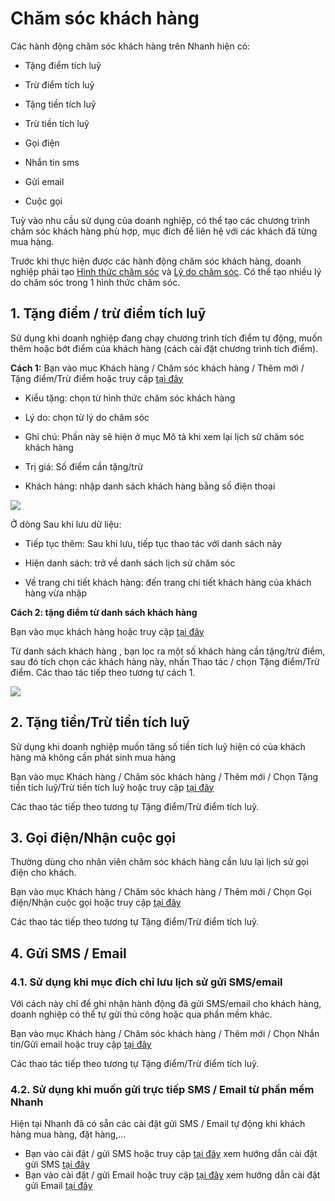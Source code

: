 # Chăm sóc khách hàng
Các hành động chăm sóc khách hàng trên Nhanh hiện có:

+ Tặng điểm tích luỹ

+ Trừ điểm tích luỹ

+ Tặng tiền tích luỹ

+ Trừ tiền tích luỹ

+ Gọi điện

+ Nhắn tin sms

+ Gửi email

+ Cuộc gọi

Tuỳ vào nhu cầu sử dụng của doanh nghiệp, có thể tạo các chương trình chăm sóc khách hàng phù hợp, mục đích để liên hệ với các khách đã từng mua hàng.

Trước khi thực hiện được các hành động chăm sóc khách hàng, doanh nghiệp phải tạo [Hình thức chăm sóc](https://new.nhanh.vn/customer/type/index) và [Lý do chăm sóc](https://new.nhanh.vn/customer/reason/index). Có thể tạo nhiều lý do chăm sóc trong 1 hình thức chăm sóc.
## 1. Tặng điểm / trừ điểm tích luỹ
Sử dụng khi doanh nghiệp đang chạy chương trình tích điểm tự động, muốn thêm hoặc bớt điểm của khách hàng (cách cài đặt chương trình tích điểm).

**Cách 1:**
Bạn vào mục Khách hàng / Chăm sóc khách hàng / Thêm mới / Tặng điểm/Trừ điểm hoặc truy cập [tại đây](https://new.nhanh.vn/customer/care/index)
- Kiểu tặng: chọn từ hình thức chăm sóc khách hàng

- Lý do: chọn từ lý do chăm sóc

- Ghi chú: Phần này sẽ hiện ở mục Mô tả khi xem lại lịch sử chăm sóc khách hàng

- Trị giá: Số điểm cần tặng/trừ

- Khách hàng: nhập danh sách khách hàng bằng số điện thoại


![](https://raw.githubusercontent.com/nhanhapi/manual/master/docs/khach-hang/img/them-moi-cham-soc-khach-hang.jpg)


Ở dòng Sau khi lưu dữ liệu:

- Tiếp tục thêm: Sau khi lưu, tiếp tục thao tác với danh sách này

- Hiện danh sách: trở về danh sách lịch sử chăm sóc

- Về trang chi tiết khách hàng: đến trang chi tiết khách hàng của khách hàng vừa nhập

**Cách 2: tặng điểm từ danh sách khách hàng**

Bạn vào mục khách hàng hoặc truy cập [tại đây](https://new.nhanh.vn/customer/code/customerlist)

Từ danh sách khách hàng , bạn lọc ra một số khách hàng cần tặng/trừ điểm, sau đó tích chọn các khách hàng này, nhấn Thao tác / chọn Tặng điểm/Trừ điểm. Các thao tác tiếp theo tương tự cách 1.


![](https://raw.githubusercontent.com/nhanhapi/manual/master/docs/khach-hang/img/tang-diem-tu-danh-sach-khach-hang.jpg)


## 2. Tặng tiền/Trừ tiền tích luỹ
Sử dụng khi doanh nghiệp muốn tăng số tiền tích luỹ hiện có của khách hàng mà không cần phát sinh mua hàng

Bạn vào mục Khách hàng / Chăm sóc khách hàng / Thêm mới / Chọn Tặng tiền tích luỹ/Trừ tiền tích luỹ hoặc truy cập [tại đây](https://new.nhanh.vn/customer/care/index)

Các thao tác tiếp theo tương tự Tặng điểm/Trừ điểm tích luỹ.
## 3. Gọi điện/Nhận cuộc gọi
Thường dùng cho nhân viên chăm sóc khách hàng cần lưu lại lịch sử gọi điện cho khách.

Bạn vào mục Khách hàng / Chăm sóc khách hàng / Thêm mới / Chọn Gọi điện/Nhận cuộc gọi hoặc truy cập [tại đây](https://new.nhanh.vn/customer/care/index)

Các thao tác tiếp theo tương tự Tặng điểm/Trừ điểm tích luỹ.
## 4. Gửi SMS / Email
### 4.1. Sử dụng khi mục đích chỉ lưu lịch sử gửi SMS/email
Với cách này chỉ để ghi nhận hành động đã gửi SMS/email cho khách hàng, doanh nghiệp có thể tự gửi thủ công hoặc qua phần mềm khác.

Bạn vào mục Khách hàng / Chăm sóc khách hàng / Thêm mới / Chọn Nhắn tin/Gửi email hoặc truy cập [tại đây](https://new.nhanh.vn/customer/care/index)

Các thao tác tiếp theo tương tự Tặng điểm/Trừ điểm tích luỹ.
### 4.2. Sử dụng khi muốn gửi trực tiếp SMS / Email từ phần mềm Nhanh
Hiện tại Nhanh đã có sẵn các cài đặt gửi SMS / Email tự động khi khách hàng mua hàng, đặt hàng,...
- Bạn vào cài đặt / gửi SMS hoặc truy cập [tại đây](https://new.nhanh.vn/setting/sms/index) xem hướng dẫn cài đặt gửi SMS [tại đây](https://manual.nhanh.vn/cai-dat/gui-sms)
- Bạn vào cài đặt / gửi Email hoặc truy cập [tại đây](https://new.nhanh.vn/setting/email/index)  xem hướng dẫn cài đặt gửi Email [tại đây](https://manual.nhanh.vn/cai-dat/gui-email)
